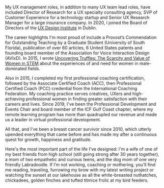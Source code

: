 My UX management roles, in addition to many UX team lead roles, have included Director of Research for a UX specialty consulting agency, SVP of Customer Experience for a technology startup and Senior UX Research Manager for a large insurance company. In 2020, I joined the Board of Directors of the [UX Design Institute](https://www.uxdesigninstitute.com/us) in Dublin.

The career highlights I'm most proud of include a Provost’s Commendation for Outstanding Teaching by a Graduate Student (University of South Florida), publication of over 60 articles, 6 United States patents and founding board member of the Association for Voice Interaction Design (AVIxD). In 2015, I wrote [Uncovering Truffles: The Scarcity and Value of Women in STEM](https://www.amazon.co.uk/Uncovering-Truffles-Scarcity-Value-Women/dp/1515304280/ref=sr_1_1?keywords=uncovering+truffles&qid=1585251895&sr=8-1) about the experiences of and need for women in male-dominated fields.

Also in 2015, I completed my first professional coaching certification, followed by the Associate Certified Coach (ACC), then Professional Certified Coach (PCC) credential from the International Coaching Federation. My coaching practice serves creatives, UXers and high-achieving professional women in finding greater satisfaction with their careers and lives.  Since 2019, I've been the Professional Development and Events Chair and board member of the ICF Gulf Coast chapter, where my remote learning program has more than quadrupled our revenue and made us a leader in virtual professional development.

All that, and I've been a breast cancer survivor since 2010, which utterly upended everything that came before and has made my after a continuous quest for growth, happiness and gratitude. 

Here's the most important part of the life I've designed: I'm a wife of one of my best friends from high school (still going strong after 30 years together), a mom of two empathetic and curious teens, and the dog mom  of one very friendly Labradoodle. If I’m not working, coaching or mothering, you’ll find me reading, traveling, furrowing my brow with my latest writing project or watching the sunset at our lakehouse as all the white-breasted nuthatches, chickadees, golden finches and tufted titmice frolic at my bird feeders.